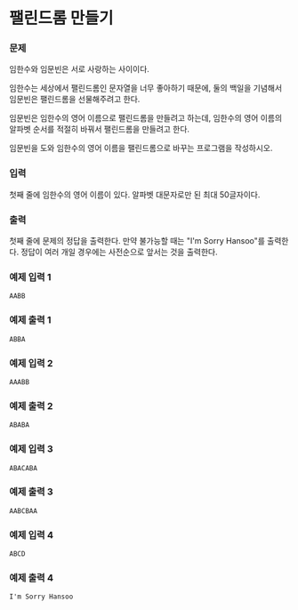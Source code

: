 # 팰린드롬 만들기
### 문제 

임한수와 임문빈은 서로 사랑하는 사이이다.

임한수는 세상에서 팰린드롬인 문자열을 너무 좋아하기 때문에, 둘의 백일을 기념해서 임문빈은 팰린드롬을 선물해주려고 한다.

임문빈은 임한수의 영어 이름으로 팰린드롬을 만들려고 하는데, 임한수의 영어 이름의 알파벳 순서를 적절히 바꿔서 팰린드롬을 만들려고 한다.

임문빈을 도와 임한수의 영어 이름을 팰린드롬으로 바꾸는 프로그램을 작성하시오.

### 입력

첫째 줄에 임한수의 영어 이름이 있다. 알파벳 대문자로만 된 최대 50글자이다.

### 출력

첫째 줄에 문제의 정답을 출력한다. 만약 불가능할 때는 "I'm Sorry Hansoo"를 출력한다. 정답이 여러 개일 경우에는 사전순으로 앞서는 것을 출력한다.

### 예제 입력 1

~~~
AABB
~~~

### 예제 출력 1

~~~
ABBA
~~~

### 예제 입력 2

~~~
AAABB
~~~

### 예제 출력 2

~~~
ABABA
~~~

### 예제 입력 3

~~~
ABACABA
~~~

### 예제 출력 3

~~~
AABCBAA
~~~

### 예제 입력 4

~~~
ABCD
~~~

### 예제 출력 4

~~~
I'm Sorry Hansoo
~~~
